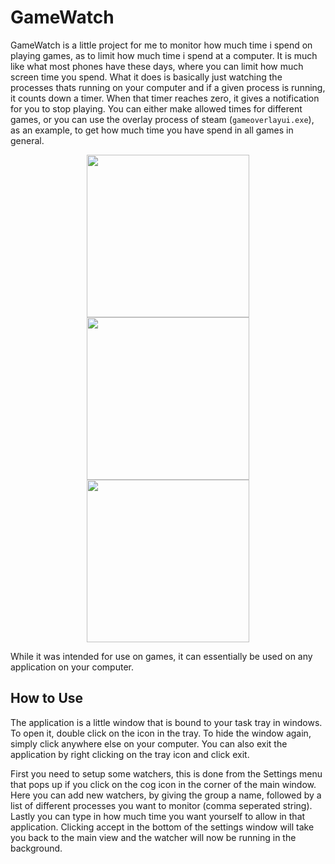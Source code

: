 # GameWatch
GameWatch is a little project for me to monitor how much time i spend on playing games, as to limit how much time i spend at a computer. It is much like what most phones have these days, where you can limit how much screen time you spend. What it does is basically just watching the processes thats running on your computer and if a given process is running, it counts down a timer. When that timer reaches zero, it gives a notification for you to stop playing. You can either make allowed times for different games, or you can use the overlay process of steam (`gameoverlayui.exe`), as an example, to get how much time you have spend in all games in general.

<p align="center">
  <img src="https://user-images.githubusercontent.com/22596587/173028659-a1f265e7-bf0f-4b4b-bc80-01536f96503d.png" height=260>
  <img src="https://user-images.githubusercontent.com/22596587/173028670-a769fa95-f9ce-45d0-af62-f1930bd58cf9.png" height=260>
  <img src="https://user-images.githubusercontent.com/22596587/173028680-8e1da160-1b54-4dd6-9969-307d69cd6370.png" height=260>
</p>

While it was intended for use on games, it can essentially be used on any application on your computer.

## How to Use
The application is a little window that is bound to your task tray in windows. To open it, double click on the icon in the tray. To hide the window again, simply click anywhere else on your computer. You can also exit the application by right clicking on the tray icon and click exit.

First you need to setup some watchers, this is done from the Settings menu that pops up if you click on the cog icon in the corner of the main window. Here you can add new watchers, by giving the group a name, followed by a list of different processes you want to monitor (comma seperated string). Lastly you can type in how much time you want yourself to allow in that application. Clicking accept in the bottom of the settings window will take you back to the main view and the watcher will now be running in the background.
